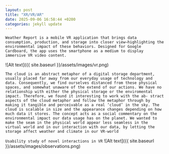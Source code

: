 ```yaml
---
layout: post
title: "XR/VR/AR"
date: 2025-09-06 16:58:44 +0200
categories: jekyll update
---
```


`Weather Report is a mobile VR application that brings data consumption, production, and storage into closer view—highlighting the environmental impact of these behaviors. Designed for Google Cardboard, the app uses the smartphone as a medium to display immersive VR video content.`

![Alt text]({{ site.baseurl }}/assets/images/vr.png)

`The cloud is an abstract metaphor of a digital storage department, usually placed far away from our everyday usage of technology and data. Consequently, we find ourselves distanced from these physical spaces, and somewhat unaware of the extend of our actions. We have no relationship with either the physical storage or the enviromental impact. Therefore, we found it interesting to work with the ab- stract aspects of the cloud metaphor and follow the metaphor through by making it tangible and perceivable as a real ‘cloud’ in the sky. The cloud is scalable in size and the appearance changes depending on how much data it stores. The concept acts as a social commentary on the environmental impact our data usage has on the planet. We wanted to make the seam in the physical world appear less seamless in the virtual world and in our interaction with our data, by letting the storage affect weather and climate in our VR-world`

`Usability study of novel interactions in VR`
![Alt text]({{ site.baseurl }}/assets/images/observations.png)

<!-- ![Alt text]({{ site.baseurl }}/assets/images/drilldown.png)

![Alt text]({{ site.baseurl }}/assets/images/foundation.png) -->
